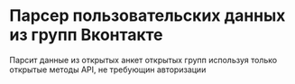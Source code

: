 # Парсер пользовательских данных из групп Вконтакте
Парсит данные из открытых анкет открытых групп используя только открытые методы API, не требующин авторизации

